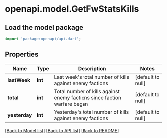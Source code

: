 # openapi.model.GetFwStatsKills

## Load the model package
```dart
import 'package:openapi/api.dart';
```

## Properties
Name | Type | Description | Notes
------------ | ------------- | ------------- | -------------
**lastWeek** | **int** | Last week&#39;s total number of kills against enemy factions | [default to null]
**total** | **int** | Total number of kills against enemy factions since faction warfare began | [default to null]
**yesterday** | **int** | Yesterday&#39;s total number of kills against enemy factions | [default to null]

[[Back to Model list]](../README.md#documentation-for-models) [[Back to API list]](../README.md#documentation-for-api-endpoints) [[Back to README]](../README.md)


